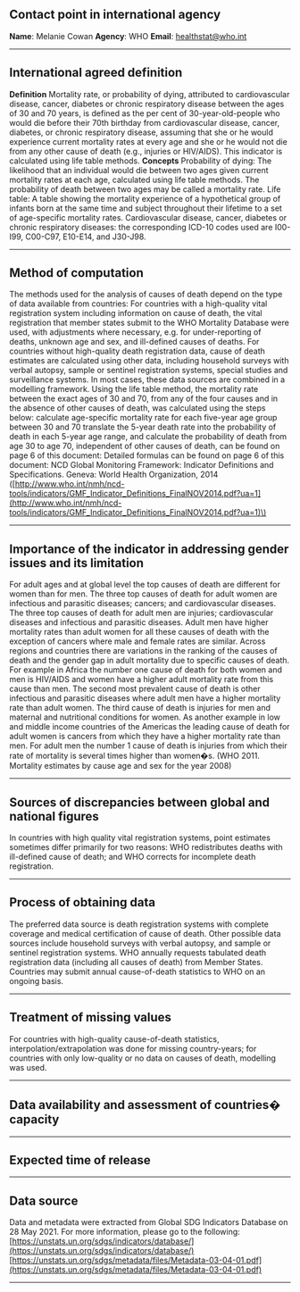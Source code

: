 ## Contact point in international agency

**Name**: Melanie Cowan
**Agency**: WHO
**Email**: [healthstat@who.int](mailto:healthstat@who.int)

---

## International agreed definition

**Definition** Mortality rate, or probability of dying, attributed to cardiovascular disease, cancer, diabetes or chronic respiratory disease between the ages of 30 and 70 years, is defined as the per cent of 30-year-old-people who would die before their 70th birthday from cardiovascular disease, cancer, diabetes, or chronic respiratory disease, assuming that she or he would experience current mortality rates at every age and she or he would not die from any other cause of death \(e.g., injuries or HIV/AIDS\). This indicator is calculated using life table methods. **Concepts** Probability of dying: The likelihood that an individual would die between two ages given current mortality rates at each age, calculated using life table methods. The probability of death between two ages may be called a mortality rate. Life table: A table showing the mortality experience of a hypothetical group of infants born at the same time and subject throughout their lifetime to a set of age-specific mortality rates. Cardiovascular disease, cancer, diabetes or chronic respiratory diseases: the corresponding ICD-10 codes used are I00-I99, C00-C97, E10-E14, and J30-J98.

---

## Method of computation

The methods used for the analysis of causes of death depend on the type of data available from countries: For countries with a high-quality vital registration system including information on cause of death, the vital registration that member states submit to the WHO Mortality Database were used, with adjustments where necessary, e.g. for under-reporting of deaths, unknown age and sex, and ill-defined causes of deaths. For countries without high-quality death registration data, cause of death estimates are calculated using other data, including household surveys with verbal autopsy, sample or sentinel registration systems, special studies and surveillance systems. In most cases, these data sources are combined in a modelling framework. Using the life table method, the mortality rate between the exact ages of 30 and 70, from any of the four causes and in the absence of other causes of death, was calculated using the steps below: calculate age-specific mortality rate for each five-year age group between 30 and 70 translate the 5-year death rate into the probability of death in each 5-year age range, and calculate the probability of death from age 30 to age 70, independent of other causes of death, can be found on page 6 of this document: Detailed formulas can be found on page 6 of this document: NCD Global Monitoring Framework: Indicator Definitions and Specifications. Geneva: World Health Organization, 2014 \([http://www.who.int/nmh/ncd-tools/indicators/GMF_Indicator_Definitions_FinalNOV2014.pdf?ua=1](http://www.who.int/nmh/ncd-tools/indicators/GMF_Indicator_Definitions_FinalNOV2014.pdf?ua=1)\)

---

## Importance of the indicator in addressing gender issues and its limitation

For adult ages and at global level the top causes of death are different for women than for men. The three top causes of death for adult women are infectious and parasitic diseases; cancers; and cardiovascular diseases. The three top causes of death for adult men are injuries; cardiovascular diseases and infectious and parasitic diseases. Adult men have higher mortality rates than adult women for all these causes of death with the exception of cancers where male and female rates are similar. Across regions and countries there are variations in the ranking of the causes of death and the gender gap in adult mortality due to specific causes of death. For example in Africa the number one cause of death for both women and men is HIV/AIDS and women have a higher adult mortality rate from this cause than men. The second most prevalent cause of death is other infectious and parasitic diseases where adult men have a higher mortality rate than adult women. The third cause of death is injuries for men and maternal and nutritional conditions for women. As another example in low and middle income countries of the Americas the leading cause of death for adult women is cancers from which they have a higher mortality rate than men. For adult men the number 1 cause of death is injuries from which their rate of mortality is several times higher than women�s. \(WHO 2011. Mortality estimates by cause age and sex for the year 2008\)

---

## Sources of discrepancies between global and national figures

In countries with high quality vital registration systems, point estimates sometimes differ primarily for two reasons: WHO redistributes deaths with ill-defined cause of death; and WHO corrects for incomplete death registration.

---

## Process of obtaining data

The preferred data source is death registration systems with complete coverage and medical certification of cause of death. Other possible data sources include household surveys with verbal autopsy, and sample or sentinel registration systems. WHO annually requests tabulated death registration data \(including all causes of death\) from Member States. Countries may submit annual cause-of-death statistics to WHO on an ongoing basis.

---

## Treatment of missing values

For countries with high-quality cause-of-death statistics, interpolation/extrapolation was done for missing country-years; for countries with only low-quality or no data on causes of death, modelling was used.

---

## Data availability and assessment of countries� capacity

---

## Expected time of release

---

## Data source

Data and metadata were extracted from Global SDG Indicators Database on 28 May 2021. For more information, please go to the following: [https://unstats.un.org/sdgs/indicators/database/](https://unstats.un.org/sdgs/indicators/database/) [https://unstats.un.org/sdgs/metadata/files/Metadata-03-04-01.pdf](https://unstats.un.org/sdgs/metadata/files/Metadata-03-04-01.pdf)

---

